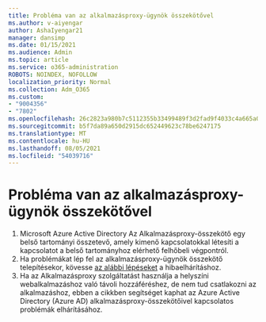 ```yaml
---
title: Probléma van az alkalmazásproxy-ügynök összekötővel
ms.author: v-aiyengar
author: AshaIyengar21
manager: dansimp
ms.date: 01/15/2021
ms.audience: Admin
ms.topic: article
ms.service: o365-administration
ROBOTS: NOINDEX, NOFOLLOW
localization_priority: Normal
ms.collection: Adm_O365
ms.custom:
- "9004356"
- "7802"
ms.openlocfilehash: 26c2823a980b7c5112355b33499489f3d2fad9f4033c4a665a0e423a80ef85c6
ms.sourcegitcommit: b5f7da89a650d2915dc652449623c78be6247175
ms.translationtype: MT
ms.contentlocale: hu-HU
ms.lasthandoff: 08/05/2021
ms.locfileid: "54039716"
---
```

# <a name="im-having-a-problem-with-the-application-proxy-agent-connector"></a>Probléma van az alkalmazásproxy-ügynök összekötővel

1. Microsoft Azure Active Directory Az Alkalmazásproxy-összekötő egy belső tartományi összetevő, amely kimenő kapcsolatokkal létesíti a kapcsolatot a belső tartományhoz elérhető felhőbeli végpontról.
1. Ha problémákat lép fel az alkalmazásproxy-ügynök összekötő telepítésekor, kövesse [az alábbi lépéseket](https://docs.microsoft.com/azure/active-directory/application-proxy-connector-installation-problem/?WT.mc_id=UI_AAD_Enterprise_Apps_Support_L2_Overview) a hibaelhárításhoz.
1. Ha az Alkalmazásproxy szolgáltatást használja a helyszíni webalkalmazáshoz való távoli hozzáféréshez, de nem [](https://docs.microsoft.com/azure/active-directory/manage-apps/application-proxy-debug-connectors) tud csatlakozni az alkalmazáshoz, ebben a cikkben segítséget kaphat az Azure Active Directory (Azure AD) alkalmazásproxy-összekötőivel kapcsolatos problémák elhárításához.